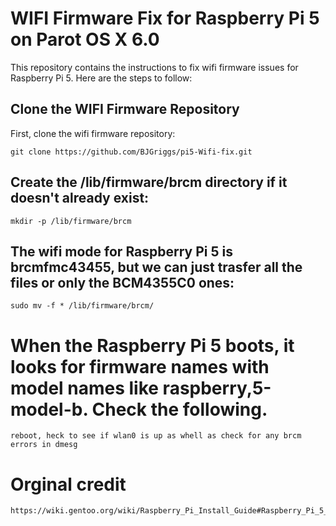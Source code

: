 # WIFI Firmware Fix for Raspberry Pi 5 on Parot OS X 6.0

This repository contains the instructions to fix wifi firmware issues for Raspberry Pi 5. Here are the steps to follow:

## Clone the WIFI Firmware Repository

First, clone the wifi firmware repository:

    git clone https://github.com/BJGriggs/pi5-Wifi-fix.git

## Create the /lib/firmware/brcm directory if it doesn't already exist:

    mkdir -p /lib/firmware/brcm

## The wifi mode for Raspberry Pi 5 is brcmfmc43455, but we can just trasfer all the files or only the BCM4355C0 ones:

    sudo mv -f * /lib/firmware/brcm/
    
# When the Raspberry Pi 5 boots, it looks for firmware names with model names like raspberry,5-model-b. Check the following.

    reboot, heck to see if wlan0 is up as whell as check for any brcm errors in dmesg

# Orginal credit
    https://wiki.gentoo.org/wiki/Raspberry_Pi_Install_Guide#Raspberry_Pi_5_WiFi.2FBluetooth_Firmware
